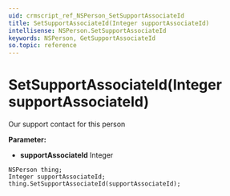 ```yaml
---
uid: crmscript_ref_NSPerson_SetSupportAssociateId
title: SetSupportAssociateId(Integer supportAssociateId)
intellisense: NSPerson.SetSupportAssociateId
keywords: NSPerson, GetSupportAssociateId
so.topic: reference
---
```


# SetSupportAssociateId(Integer supportAssociateId)

Our support contact for this person

**Parameter:** 
 - **supportAssociateId** Integer

```crmscript
NSPerson thing;
Integer supportAssociateId;
thing.SetSupportAssociateId(supportAssociateId);
```

